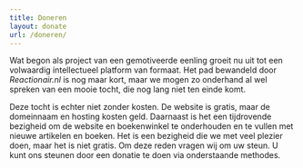 ```yaml
---
title: Doneren
layout: donate
url: /doneren/
---
```


Wat begon als project van een gemotiveerde eenling groeit nu uit tot een volwaardig intellectueel platform van formaat. Het pad bewandeld door *Reactionair.nl* is nog maar kort, maar we mogen zo onderhand al wel spreken van een mooie tocht, die nog lang niet ten einde komt.

Deze tocht is echter niet zonder kosten. De website is gratis, maar de domeinnaam en hosting kosten geld. Daarnaast is het een tijdrovende bezigheid om de website en boekenwinkel te onderhouden en te vullen met nieuwe artikelen en boeken. Het is een bezigheid die we met veel plezier doen, maar het is niet gratis. Om deze reden vragen wij om uw steun. U kunt ons steunen door een donatie te doen via onderstaande methodes.
